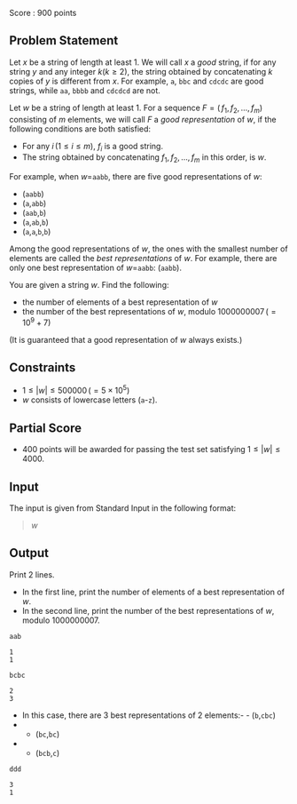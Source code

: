 Score : $900$ points

## Problem Statement

Let $x$ be a string of length at least $1$.
We will call $x$ a *good* string, if for any string $y$ and any integer $k (k \geq 2)$, the string obtained by concatenating $k$ copies of $y$ is different from $x$.
For example, `a`, `bbc` and `cdcdc` are good strings, while `aa`, `bbbb` and `cdcdcd` are not.

Let $w$ be a string of length at least $1$.
For a sequence $F=(\,f_1,\,f_2,\,...,\,f_m)$ consisting of $m$ elements,
we will call $F$ a *good representation* of $w$, if the following conditions are both satisfied:

- For any $i \, (1 \leq i \leq m)$, $f_i$ is a good string.
- The string obtained by concatenating $f_1,\,f_2,\,...,\,f_m$ in this order, is $w$.

For example, when $w=$`aabb`, there are five good representations of $w$:

- $($`aabb`$)$
- $($`a`$,$`abb`$)$
- $($`aab`$,$`b`$)$
- $($`a`$,$`ab`$,$`b`$)$
- $($`a`$,$`a`$,$`b`$,$`b`$)$

Among the good representations of $w$, the ones with the smallest number of elements are called the *best representations* of $w$.
For example, there are only one best representation of $w=$`aabb`: $($`aabb`$)$.

You are given a string $w$. Find the following:

- the number of elements of a best representation of $w$
- the number of the best representations of $w$, modulo $1000000007 \, (=10^9+7)$

(It is guaranteed that a good representation of $w$ always exists.)

## Constraints

- $1 \leq |w| \leq 500000 \, (=5 \times 10^5)$
- $w$ consists of lowercase letters (`a`-`z`).

## Partial Score

- $400$ points will be awarded for passing the test set satisfying $1 \leq |w| \leq 4000$.

## Input

The input is given from Standard Input in the following format:

> $w$

## Output

Print $2$ lines.

- In the first line, print the number of elements of a best representation of $w$.
- In the second line, print the number of the best representations of $w$, modulo $1000000007$.

```input1
aab
```

```output1
1
1
```

```input2
bcbc
```

```output2
2
3
```

- In this case, there are $3$ best representations of $2$ elements:-   - $($`b`$,$`cbc`$)$
-   - $($`bc`$,$`bc`$)$
-   - $($`bcb`$,$`c`$)$

```input3
ddd
```

```output3
3
1
```